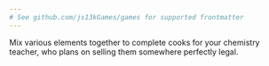 ```yaml
---
# See github.com/js13kGames/games for supported frontmatter
---
```

Mix various elements together to complete cooks for your chemistry teacher, who plans on selling them somewhere perfectly legal.